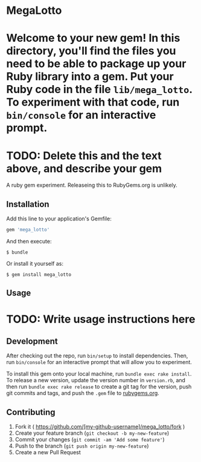 # MegaLotto

# Welcome to your new gem! In this directory, you'll find the files you need to be able to package up your Ruby library into a gem. Put your Ruby code in the file `lib/mega_lotto`. To experiment with that code, run `bin/console` for an interactive prompt.

# TODO: Delete this and the text above, and describe your gem

A ruby gem experiment. Releaseing this to RubyGems.org is unlikely.

## Installation

Add this line to your application's Gemfile:

```ruby
gem 'mega_lotto'
```

And then execute:

    $ bundle

Or install it yourself as:

    $ gem install mega_lotto

## Usage

# TODO: Write usage instructions here

## Development

After checking out the repo, run `bin/setup` to install dependencies. Then, run `bin/console` for an interactive prompt that will allow you to experiment.

To install this gem onto your local machine, run `bundle exec rake install`. To release a new version, update the version number in `version.rb`, and then run `bundle exec rake release` to create a git tag for the version, push git commits and tags, and push the `.gem` file to [rubygems.org](https://rubygems.org).

## Contributing

1. Fork it ( https://github.com/[my-github-username]/mega_lotto/fork )
2. Create your feature branch (`git checkout -b my-new-feature`)
3. Commit your changes (`git commit -am 'Add some feature'`)
4. Push to the branch (`git push origin my-new-feature`)
5. Create a new Pull Request
